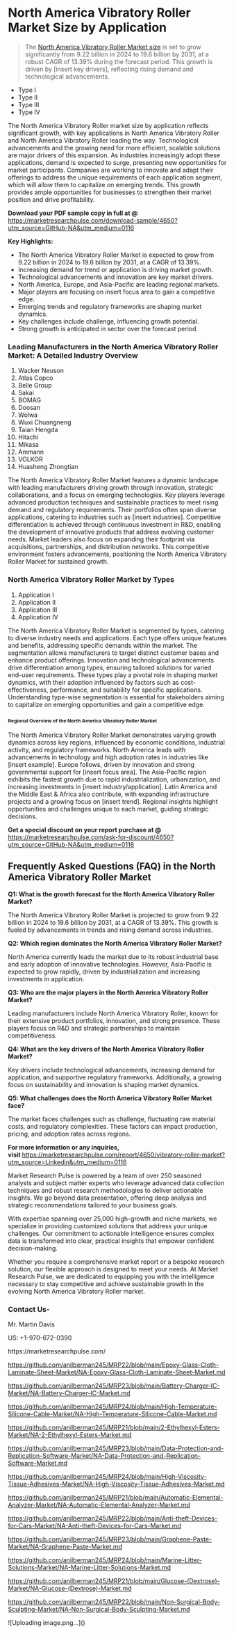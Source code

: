 <h1>North America Vibratory Roller Market&nbsp;Size by Application</h1><blockquote><p>The <a href="https://marketresearchpulse.com/download-sample/4650?utm_source=GitHub-NA&amp;utm_medium=0116">North America Vibratory Roller Market size</a> is set to grow significantly from 9.22 billion in 2024 to 19.6 billion by 2031, at a robust CAGR of 13.39% during the forecast period. This growth is driven by [insert key drivers], reflecting rising demand and technological advancements.</p></blockquote><ul><li>Type I<li> Type II<li> Type III<li> Type IV</li></ul><p>The North America Vibratory Roller market size by application reflects significant growth, with key applications in North America Vibratory Roller and North America Vibratory Roller leading the way. Technological advancements and the growing need for more efficient, scalable solutions are major drivers of this expansion. As industries increasingly adopt these applications, demand is expected to surge, presenting new opportunities for market participants. Companies are working to innovate and adapt their offerings to address the unique requirements of each application segment, which will allow them to capitalize on emerging trends. This growth provides ample opportunities for businesses to strengthen their market position and drive profitability.</p><p><strong>Download your PDF sample copy in full at @ </strong><a href="https://marketresearchpulse.com/download-sample/4650?utm_source=GitHub-NA&amp;utm_medium=0116">https://marketresearchpulse.com/download-sample/4650?utm_source=GitHub-NA&amp;utm_medium=0116</a></p><p><strong>Key Highlights: </strong></p><ul><li>The North America Vibratory Roller Market is expected to grow from 9.22 billion in 2024 to 19.6 billion by 2031, at a CAGR of 13.39%.</li><li>Increasing demand for trend or application is driving market growth.</li><li>Technological advancements and innovation are key market drivers.</li><li>North America, Europe, and Asia-Pacific are leading regional markets.</li><li>Major players are focusing on insert focus area to gain a competitive edge.</li><li>Emerging trends and regulatory frameworks are shaping market dynamics.</li><li>Key challenges include challenge, influencing growth potential.</li><li>Strong growth is anticipated in sector over the forecast period.</li></ul><h3>Leading Manufacturers in the North America Vibratory Roller Market: A Detailed Industry Overview</h3><ol><li>Wacker Neuson</li><li>Atlas Copco</li><li>Belle Group</li><li>Sakai</li><li>BOMAG</li><li>Doosan</li><li>Wolwa</li><li>Wuxi Chuangneng</li><li>Taian Hengda</li><li>Hitachi</li><li>Mikasa</li><li>Ammann</li><li>VOLKOR</li><li>Huasheng Zhongtian</li></ol><div class="flex max-w-full flex-col flex-grow"><div class="min-h-8 text-message flex w-full flex-col items-end gap-2 whitespace-normal break-words [.text-message+&amp;]:mt-5" dir="auto" data-message-author-role="assistant" data-message-id="fd8432e4-4910-450d-b182-61b7bfb0a01f" data-message-model-slug="gpt-4o"><div class="flex w-full flex-col gap-1 empty:hidden first:pt-[3px]"><div class="markdown prose w-full break-words dark:prose-invert light"><p>The North America Vibratory Roller Market features a dynamic landscape with leading manufacturers driving growth through innovation, strategic collaborations, and a focus on emerging technologies. Key players leverage advanced production techniques and sustainable practices to meet rising demand and regulatory requirements. Their portfolios often span diverse applications, catering to industries such as [insert industries]. Competitive differentiation is achieved through continuous investment in R&amp;D, enabling the development of innovative products that address evolving customer needs. Market leaders also focus on expanding their footprint via acquisitions, partnerships, and distribution networks. This competitive environment fosters advancements, positioning the North America Vibratory Roller Market for sustained growth.</p></div></div></div></div><h3>North America Vibratory Roller Market by Types</h3><ol><li>Application I<li> Application II<li> Application III<li> Application IV</li></ol><div class="flex max-w-full flex-col flex-grow"><div class="min-h-8 text-message flex w-full flex-col items-end gap-2 whitespace-normal break-words [.text-message+&amp;]:mt-5" dir="auto" data-message-author-role="assistant" data-message-id="084470be-0bb7-4664-bddf-5156b4f41249" data-message-model-slug="gpt-4o-mini"><div class="flex w-full flex-col gap-1 empty:hidden first:pt-[3px]"><div class="markdown prose w-full break-words dark:prose-invert light"><p>The North America Vibratory Roller Market is segmented by types, catering to diverse industry needs and applications. Each type offers unique features and benefits, addressing specific demands within the market. The segmentation allows manufacturers to target distinct customer bases and enhance product offerings. Innovation and technological advancements drive differentiation among types, ensuring tailored solutions for varied end-user requirements. These types play a pivotal role in shaping market dynamics, with their adoption influenced by factors such as cost-effectiveness, performance, and suitability for specific applications. Understanding type-wise segmentation is essential for stakeholders aiming to capitalize on emerging opportunities and gain a competitive edge.</p></div></div></div></div><h3><span style="font-size: 11px;">Regional Overview of the North America Vibratory Roller Market</span></h3><div class="flex max-w-full flex-col flex-grow"><div class="min-h-8 text-message flex w-full flex-col items-end gap-2 whitespace-normal break-words [.text-message+&amp;]:mt-5" dir="auto" data-message-author-role="assistant" data-message-id="e9038762-ce64-4e30-91c9-9bd413514231" data-message-model-slug="gpt-4o-mini"><div class="flex w-full flex-col gap-1 empty:hidden first:pt-[3px]"><div class="markdown prose w-full break-words dark:prose-invert light"><p>The North America Vibratory Roller Market demonstrates varying growth dynamics across key regions, influenced by economic conditions, industrial activity, and regulatory frameworks. North America leads with advancements in technology and high adoption rates in industries like [insert example]. Europe follows, driven by innovation and strong governmental support for [insert focus area]. The Asia-Pacific region exhibits the fastest growth due to rapid industrialization, urbanization, and increasing investments in [insert industry/application]. Latin America and the Middle East &amp; Africa also contribute, with expanding infrastructure projects and a growing focus on [insert trend]. Regional insights highlight opportunities and challenges unique to each market, guiding strategic decisions.</p></div></div></div></div><p><strong>Get a special discount on your report purchase at @ </strong><a href="https://marketresearchpulse.com/ask-for-discount/4650?utm_source=GitHub-NA&amp;utm_medium=0116">https://marketresearchpulse.com/ask-for-discount/4650?utm_source=GitHub-NA&amp;utm_medium=0116</a></p><h2>Frequently Asked Questions (FAQ) in the North America Vibratory Roller Market</h2><p><strong>Q1: What is the growth forecast for the North America Vibratory Roller Market?</strong></p><p>The North America Vibratory Roller Market is projected to grow from 9.22 billion in 2024 to 19.6 billion by 2031, at a CAGR of 13.39%. This growth is fueled by advancements in trends and rising demand across industries.</p><p><strong>Q2: Which region dominates the North America Vibratory Roller Market?</strong></p><p>North America currently leads the market due to its robust industrial base and early adoption of innovative technologies. However, Asia-Pacific is expected to grow rapidly, driven by industrialization and increasing investments in application.</p><p><strong>Q3: Who are the major players in the North America Vibratory Roller Market?</strong></p><p>Leading manufacturers include North America Vibratory Roller, known for their extensive product portfolios, innovation, and strong presence. These players focus on R&amp;D and strategic partnerships to maintain competitiveness.</p><p><strong>Q4: What are the key drivers of the North America Vibratory Roller Market?</strong></p><p>Key drivers include technological advancements, increasing demand for application, and supportive regulatory frameworks. Additionally, a growing focus on sustainability and innovation is shaping market dynamics.</p><p><strong>Q5: What challenges does the North America Vibratory Roller Market face?</strong></p><p>The market faces challenges such as challenge, fluctuating raw material costs, and regulatory complexities. These factors can impact production, pricing, and adoption rates across regions.</p><p><strong>For more information or any inquiries, visit&nbsp;</strong><a href="https://marketresearchpulse.com/report/4650/vibratory-roller-market?utm_source=Linkedin&utm_medium=0116">https://marketresearchpulse.com/report/4650/vibratory-roller-market?utm_source=Linkedin&utm_medium=0116</a></p><p>Market Research Pulse is powered by a team of over 250 seasoned analysts and subject matter experts who leverage advanced data collection techniques and robust research methodologies to deliver actionable insights. We go beyond data presentation, offering deep analysis and strategic recommendations tailored to your business goals.</p><p>With expertise spanning over 25,000 high-growth and niche markets, we specialize in providing customized solutions that address your unique challenges. Our commitment to actionable intelligence ensures complex data is transformed into clear, practical insights that empower confident decision-making.</p><p>Whether you require a comprehensive market report or a bespoke research solution, our flexible approach is designed to meet your needs. At Market Research Pulse, we are dedicated to equipping you with the intelligence necessary to stay competitive and achieve sustainable growth in the evolving North America Vibratory Roller market.</p><h3><strong>Contact Us-</strong></h3><p>Mr. Martin Davis</p><p>US: +1-970-672-0390</p><p>https://marketresearchpulse.com/</p><p><a href="https://github.com/anilberman245/MRP22/blob/main/Epoxy-Glass-Cloth-Laminate-Sheet-Market/NA-Epoxy-Glass-Cloth-Laminate-Sheet-Market.md">https://github.com/anilberman245/MRP22/blob/main/Epoxy-Glass-Cloth-Laminate-Sheet-Market/NA-Epoxy-Glass-Cloth-Laminate-Sheet-Market.md</a></p><p><a href="https://github.com/anilberman245/MRP23/blob/main/Battery-Charger-IC-Market/NA-Battery-Charger-IC-Market.md">https://github.com/anilberman245/MRP23/blob/main/Battery-Charger-IC-Market/NA-Battery-Charger-IC-Market.md</a></p><p><a href="https://github.com/anilberman245/MRP24/blob/main/High-Temperature-Silicone-Cable-Market/NA-High-Temperature-Silicone-Cable-Market.md">https://github.com/anilberman245/MRP24/blob/main/High-Temperature-Silicone-Cable-Market/NA-High-Temperature-Silicone-Cable-Market.md</a></p><p><a href="https://github.com/anilberman245/MRP21/blob/main/2-Ethylhexyl-Esters-Market/NA-2-Ethylhexyl-Esters-Market.md">https://github.com/anilberman245/MRP21/blob/main/2-Ethylhexyl-Esters-Market/NA-2-Ethylhexyl-Esters-Market.md</a></p><p><a href="https://github.com/anilberman245/MRP23/blob/main/Data-Protection-and-Replication-Software-Market/NA-Data-Protection-and-Replication-Software-Market.md">https://github.com/anilberman245/MRP23/blob/main/Data-Protection-and-Replication-Software-Market/NA-Data-Protection-and-Replication-Software-Market.md</a></p><p><a href="https://github.com/anilberman245/MRP24/blob/main/High-Viscosity-Tissue-Adhesives-Market/NA-High-Viscosity-Tissue-Adhesives-Market.md">https://github.com/anilberman245/MRP24/blob/main/High-Viscosity-Tissue-Adhesives-Market/NA-High-Viscosity-Tissue-Adhesives-Market.md</a></p><p><a href="https://github.com/anilberman245/MRP21/blob/main/Automatic-Elemental-Analyzer-Market/NA-Automatic-Elemental-Analyzer-Market.md">https://github.com/anilberman245/MRP21/blob/main/Automatic-Elemental-Analyzer-Market/NA-Automatic-Elemental-Analyzer-Market.md</a></p><p><a href="https://github.com/anilberman245/MRP22/blob/main/Anti-theft-Devices-for-Cars-Market/NA-Anti-theft-Devices-for-Cars-Market.md">https://github.com/anilberman245/MRP22/blob/main/Anti-theft-Devices-for-Cars-Market/NA-Anti-theft-Devices-for-Cars-Market.md</a></p><p><a href="https://github.com/anilberman245/MRP23/blob/main/Graphene-Paste-Market/NA-Graphene-Paste-Market.md">https://github.com/anilberman245/MRP23/blob/main/Graphene-Paste-Market/NA-Graphene-Paste-Market.md</a></p><p><a href="https://github.com/anilberman245/MRP24/blob/main/Marine-Litter-Solutions-Market/NA-Marine-Litter-Solutions-Market.md">https://github.com/anilberman245/MRP24/blob/main/Marine-Litter-Solutions-Market/NA-Marine-Litter-Solutions-Market.md</a></p><p><a href="https://github.com/anilberman245/MRP21/blob/main/Glucose-(Dextrose)-Market/NA-Glucose-(Dextrose)-Market.md">https://github.com/anilberman245/MRP21/blob/main/Glucose-(Dextrose)-Market/NA-Glucose-(Dextrose)-Market.md</a></p><p><a href="https://github.com/anilberman245/MRP22/blob/main/Non-Surgical-Body-Sculpting-Market/NA-Non-Surgical-Body-Sculpting-Market.md">https://github.com/anilberman245/MRP22/blob/main/Non-Surgical-Body-Sculpting-Market/NA-Non-Surgical-Body-Sculpting-Market.md</a></p>
![Uploading image.png…]()
